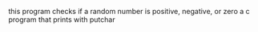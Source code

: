 this program checks if a random number is positive, negative, or zero
a c program that prints with putchar 
